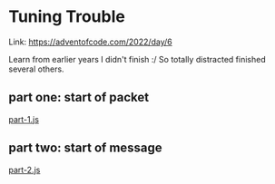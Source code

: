 # Tuning Trouble

Link: https://adventofcode.com/2022/day/6

Learn from earlier years I didn't finish :/ So totally distracted finished several others.

## part one: start of packet
[part-1.js](part-1.js)

## part two: start of message
[part-2.js](part-2.js)
